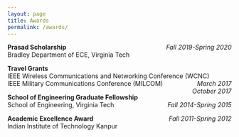 ```yaml
---
layout: page
title: Awards
permalink: /awards/
---
```

<b>Prasad Scholarship</b> <I><span style="float: right;">Fall 2019-Spring 2020</span></I>    
Bradley Department of ECE, Virginia Tech  

<b>Travel Grants</b>  
IEEE Wireless Communications and Networking Conference (WCNC)<I><span style="float: right;">March 2017</span></I>   
IEEE Military Communications Conference (MILCOM)<I><span style="float: right;">October 2017</span></I>  

<b>School of Engineering Graduate Fellowship</b> <I><span style="float: right;">Fall 2014-Spring 2015</span></I>  
School of Engineering, Virginia Tech  

<b>Academic Excellence Award</b> <I><span style="float: right;">Fall 2011-Spring 2012</span></I>  
Indian Institute of Technology Kanpur  
